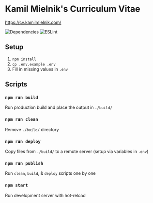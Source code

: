# Kamil Mielnik's Curriculum Vitae
https://cv.kamilmielnik.com/

![Dependencies](https://img.shields.io/david/kamilmielnik/cv)
![ESLint](https://github.com/kamilmielnik/cv/workflows/ESLint/badge.svg)


## Setup
1. `npm install`
2. `cp .env.example .env`
3. Fill in missing values in `.env`

## Scripts

### `npm run build`
Run production build and place the output in `./build/`

### `npm run clean`
Remove `./build/` directory

### `npm run deploy`
Copy files from `./build/` to a remote server (setup via variables in `.env`)

### `npm run publish`
Run `clean`, `build`, & `deploy` scripts one by one

### `npm start`
Run development server with hot-reload
